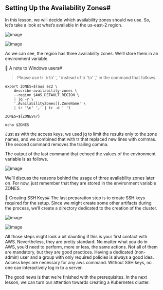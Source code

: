 ## Setting Up the Availability Zones#
In this lesson, we will decide which availability zones should we use. So, let’s take a look at what’s available in the us-east-2 region.
  
![image](https://user-images.githubusercontent.com/33947539/185110185-2f80e5cd-c3f6-46db-8482-6ad1c70de9e9.png)

![image](https://user-images.githubusercontent.com/33947539/185110326-0c42ca7b-2e55-4e2a-8e2e-a2622025fd62.png)

As we can see, the region has three availability zones. We’ll store them in an environment variable.

📝 A note to Windows users#
>Please use tr '\r\n' ', ' instead of tr '\n' ',' in the command that follows.

```shell
export ZONES=$(aws ec2 \
    describe-availability-zones \
    --region $AWS_DEFAULT_REGION \
    | jq -r \
    '.AvailabilityZones[].ZoneName' \
    | tr '\n' ',' | tr -d ' ')

ZONES=${ZONES%?}

echo $ZONES
```

Just as with the access keys, we used jq to limit the results only to the zone names, and we combined that with tr that replaced new lines with commas. The second command removes the trailing comma.

The output of the last command that echoed the values of the environment variable is as follows.

![image](https://user-images.githubusercontent.com/33947539/185110741-f84cefbd-6f1b-4b17-aac0-6310ea93bcb7.png)

We’ll discuss the reasons behind the usage of three availability zones later on. For now, just remember that they are stored in the environment variable ZONES.

🔐 Creating SSH Keys#
The last preparation step is to create SSH keys required for the setup. Since we might create some other artifacts during the process, we’ll create a directory dedicated to the creation of the cluster.

![image](https://user-images.githubusercontent.com/33947539/185111323-36b08569-261b-40f1-a7d7-5d6fd3c2bb43.png)

![image](https://user-images.githubusercontent.com/33947539/185111402-20177695-eb56-4035-9066-8b5d47923fa9.png)

All those steps might look a bit daunting if this is your first contact with AWS. Nevertheless, they are pretty standard. No matter what you do in AWS, you’d need to perform, more or less, the same actions. Not all of them are mandatory, but they are good practices. Having a dedicated (non-admin) user and a group with only required policies is always a good idea. Access keys are necessary for any aws command. Without SSH keys, no one can interactively log in to a server.

The good news is that we’re finished with the prerequisites. In the next lesson, we can turn our attention towards creating a Kubernetes cluster.




